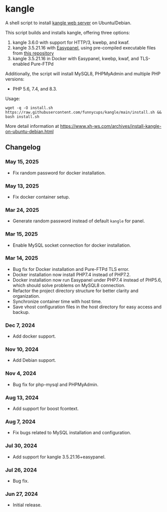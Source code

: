 # kangle
A shell script to install [kangle web server](https://github.com/keengo99/kangle) on Ubuntu/Debian.

This script builds and installs kangle, offering three options:

1. kangle 3.6.0 with support for HTTP/3, kwebp, and kwaf.
2. kangle 3.5.21.16 with [Easypanel](https://github.com/netcccyun/easypanel), using pre-compiled executable files from [this repository](https://github.com/1265578519/kangle)
3. kangle 3.5.21.16 in Docker with Easypanel, kwebp, kwaf, and TLS-enabled Pure-FTPd

Additionally, the script will install MySQL8, PHPMyAdmin and multiple PHP versions:
- PHP 5.6, 7.4, and 8.3.

Usage:

```shell
wget -q -O install.sh https://raw.githubusercontent.com/funnycups/kangle/main/install.sh && bash install.sh
```
More detail information at https://www.xh-ws.com/archives/install-kangle-on-ubuntu-debian.html

## Changelog
### May 15, 2025
- Fix random password for docker installation.

### May 13, 2025
- Fix docker container setup.

### Mar 24, 2025
- Generate random password instead of default `kangle` for panel.

### Mar 15, 2025
- Enable MySQL socket connection for docker installation.

### Mar 14, 2025
- Bug fix for Docker installation and Pure-FTPd TLS error.
- Docker installation now install PHP7.4 instead of PHP7.2.
- Docker installation now run Easypanel under PHP7.4 instead of PHP5.6, which should solve problems on MySQL8 connection.
- Refactor the project directory structure for better clarity and organization.
- Synchronize container time with host time.
- Save vhost configuration files in the host directory for easy access and backup.

### Dec 7, 2024
- Add docker support.

### Nov 10, 2024
- Add Debian support.

### Nov 4, 2024
- Bug fix for php-mysql and PHPMyAdmin.

### Aug 13, 2024
- Add support for boost fcontext.

### Aug 7, 2024
- Fix bugs related to MySQL installation and configuration.

### Jul 30, 2024
- Add support for kangle 3.5.21.16+easypanel.

### Jul 26, 2024
- Bug fix.

### Jun 27, 2024
- Initial release.
